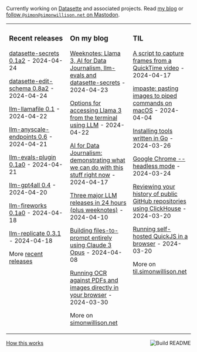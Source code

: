 Currently working on [Datasette](https://datasette.io/) and associated projects. Read [my blog](https://simonwillison.net/) or <a href="https://fedi.simonwillison.net/@simon">follow `@simon@simonwillison.net` on Mastodon</a>.

<table><tr><td valign="top" width="33%">

### Recent releases
<!-- recent_releases starts -->
[datasette-secrets 0.1a2](https://github.com/datasette/datasette-secrets/releases/tag/0.1a2) - 2024-04-24

[datasette-edit-schema 0.8a2](https://github.com/simonw/datasette-edit-schema/releases/tag/0.8a2) - 2024-04-24

[llm-llamafile 0.1](https://github.com/simonw/llm-llamafile/releases/tag/0.1) - 2024-04-22

[llm-anyscale-endpoints 0.6](https://github.com/simonw/llm-anyscale-endpoints/releases/tag/0.6) - 2024-04-21

[llm-evals-plugin 0.1a0](https://github.com/simonw/llm-evals-plugin/releases/tag/0.1a0) - 2024-04-21

[llm-gpt4all 0.4](https://github.com/simonw/llm-gpt4all/releases/tag/0.4) - 2024-04-20

[llm-fireworks 0.1a0](https://github.com/simonw/llm-fireworks/releases/tag/0.1a0) - 2024-04-18

[llm-replicate 0.3.1](https://github.com/simonw/llm-replicate/releases/tag/0.3.1) - 2024-04-18
<!-- recent_releases ends -->
More [recent releases](https://github.com/simonw/simonw/blob/main/releases.md)
</td><td valign="top" width="34%">

### On my blog
<!-- blog starts -->
[Weeknotes: Llama 3, AI for Data Journalism, llm-evals and datasette-secrets](https://simonwillison.net/2024/Apr/23/weeknotes/) - 2024-04-23

[Options for accessing Llama 3 from the terminal using LLM](https://simonwillison.net/2024/Apr/22/llama-3/) - 2024-04-22

[AI for Data Journalism: demonstrating what we can do with this stuff right now](https://simonwillison.net/2024/Apr/17/ai-for-data-journalism/) - 2024-04-17

[Three major LLM releases in 24 hours (plus weeknotes)](https://simonwillison.net/2024/Apr/10/weeknotes-llm-releases/) - 2024-04-10

[Building files-to-prompt entirely using Claude 3 Opus](https://simonwillison.net/2024/Apr/8/files-to-prompt/) - 2024-04-08

[Running OCR against PDFs and images directly in your browser](https://simonwillison.net/2024/Mar/30/ocr-pdfs-images/) - 2024-03-30
<!-- blog ends -->
More on [simonwillison.net](https://simonwillison.net/)
</td><td valign="top" width="33%">

### TIL
<!-- tils starts -->
[A script to capture frames from a QuickTime video](https://til.simonwillison.net/macos/quicktime-capture-script) - 2024-04-17

[impaste: pasting images to piped commands on macOS](https://til.simonwillison.net/macos/impaste) - 2024-04-04

[Installing tools written in Go](https://til.simonwillison.net/go/installing-tools) - 2024-03-26

[Google Chrome --headless mode](https://til.simonwillison.net/chrome/headless) - 2024-03-24

[Reviewing your history of public GitHub repositories using ClickHouse](https://til.simonwillison.net/clickhouse/github-public-history) - 2024-03-20

[Running self-hosted QuickJS in a browser](https://til.simonwillison.net/npm/self-hosted-quickjs) - 2024-03-20
<!-- tils ends -->
More on [til.simonwillison.net](https://til.simonwillison.net/)
</td></tr></table>

<a href="https://github.com/simonw/simonw/actions"><img src="https://github.com/simonw/simonw/workflows/Build%20README/badge.svg" align="right" alt="Build README"></a> <a href="https://simonwillison.net/2020/Jul/10/self-updating-profile-readme/">How this works</a>
